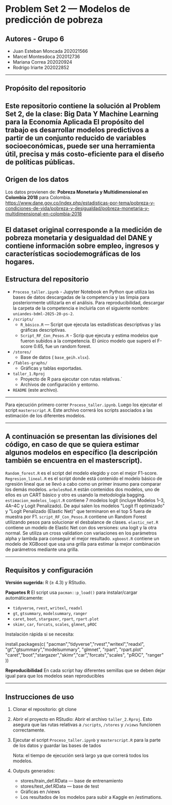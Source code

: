 Problem Set 2 —  Modelos de predicción de pobreza
======================================================

Autores - Grupo 6
-------
- Juan Esteban Moncada 202021566
- Marcel Montesdoca 202012736
- Mariana Correa 202020924
- Rodrigo Iriarte 202022852
------------------------------------------------------

Propósito del repositorio
-------------------------
Este repositorio contiene la solución al **Problem Set 2**, de la clase: Big Data Y Machine Learning para la Economía Aplicada 
El propósito del trabajo es **desarrollar modelos predictivos a partir de un conjunto reducido de variables socioeconómicas, puede ser una herramienta útil, precisa y más costo-eficiente para el diseño de políticas públicas**.  
------------------------------------------------------

Origen de los datos
-------------------
Los datos provienen de: **Pobreza Monetaria y Multidimensional en Colombia 2018** para Colombia. https://www.dane.gov.co/index.php/estadisticas-por-tema/pobreza-y-condiciones-de-vida/pobreza-y-desigualdad/pobreza-monetaria-y-multidimensional-en-colombia-2018

El dataset original corresponde a la medición de pobreza monetaria y desigualdad del DANE y contiene información sobre empleo, ingresos y características sociodemográficas de los hogares. 
------------------------------------------------------

Estructura del repositorio
--------------------------
- `Proceso_taller.ipynb` - Jupyter Notebook en Python que utiliza las bases de datos descargadas de la competencia y las limpia para posteriormente utilizarla en el análisis. Para reproducibilidad, descargar la carpeta de la competencia e incluirla con el siguiente nombre: `uniandes-bdml-2025-20-ps-2`.
- `/scripts/`
  - `R_básico.R` — Script que ejecuta las estadísticas descriptivas y las gráficas descriptivas.
  - `Script_RF_Con_Pesos.R` - Scrip que ejecuta y estima modelos que fueron subidos a la competencia. El único modelo que superó el F-score 0.65, fue un random forest.
- `/stores/`
  - Base de datos ( `base_geih.xlsx`).
- `/Tables-graphs/`
  - Gráficas y tablas exportadas.
- `taller_1.Rproj`
  - Proyecto de R para ejecutar con rutas relativas.`
  - Archivos de configuración y entorno.
- `README` (este archivo).
------------------------------------------------------

Para ejecución primero correr `Proceso_taller.ipynb`. Luego los ejecutar el script `masterscript.R`. 
Este archivo correrá los scripts asociados a las estimación de los diferentes modelos.

------------------------------------------------------

A continuación se presentan las divisiones del código, en caso de que se quiera estimar algunos modelos en específico (la descripción también se encuentra en
el masterscript).
---------------------

`Random_forest.R` es el script del modelo elegido y con el mejor F1-score. 
`Regresion_lineal.R` es el script donde está contenido el modelo básico de rgresión lineal que se llevó a cabo como un primer insumo para comparar los demás modelos. 
`arbolesRod.R` están contenidos dos modelos, uno de ellos es un CART básico y otro es usando la metodología bagging. `estimacion_modelos_logit.R` contiene 7 modelos logit (incluye Modelos 1–3, 4A–4C y Logit Penalizado). De aquí salen los modelos "Logit f1 optimizado" y "Logit Penalizado (Elastic Net)" que terminaron en el top 5 fuera de muestra por F1. 
`script_RF_Con_Pesos.R` contiene un Random Forest utilizando pesos para solucionar el desbalance de clases. 
`elastic_net.R` contiene un modelo de Elastic Net con dos versiones: una logit y la otra normal. Se utiliza un cross validation con variaciones en los parámetros alpha y lambda para conseguir el mejor resultado.
`xgboost.R` contiene un modelo de XGBoost que usa una grilla para estimar la mejor combinación de parámetros mediante una grilla.

------------------------------------------------------

Requisitos y configuración
--------------------------
**Versión sugerida:** R (≥ 4.3) y RStudio.

**Paquetes R**
El script usa `pacman::p_load()` para instalar/cargar automáticamente:
- `tidyverse`, `rvest`, `writexl`, `readxl`
- `gt`, `gtsummary`, `modelsummary`, `ranger`
- `caret`, `boot`, `stargazer`, `rpart`, `rpart.plot`
- `skimr`, `car`, `forcats`, `scales`, `glmnet`, `pROC`

Instalación rápida si se necesita:

install.packages(c(
  "pacman","tidyverse","rvest","writexl","readxl",
  "gt","gtsummary","modelsummary", "glmnet", "rpart", "rpart.plot"
  "caret","boot","stargazer","skimr","car","forcats","scales", "pROC", "ranger"
))

**Reproducibilidad**
En cada script hay diferentes semillas que se deben dejar igual para que los modelos sean reproducibles

------------------------------------------------------

Instrucciones de uso
--------------------
1. Clonar el repositorio:
   git clone <url-del-repo>

2. Abrir el proyecto en RStudio:
   Abrir el archivo `taller_2.Rproj`. Esto asegura que las rutas relativas a `/scripts`, `/stores` y `/views` funcionen correctamente.

3. Ejecutar el script `Proceso_taller.ipynb` y `masterscript.R` para la parte de los datos y guardar las bases de tados
   
   Nota: el tiempo de ejecución será largo ya que correrá todos los modelos. 

6. Outputs generados:
   - stores/train_def.RData — base de entrenamiento
   - stores/test_def.RData — base de test
   - Gráficas en /views
   - Los resultados de los modelos para subir a Kaggle en /estimations.
